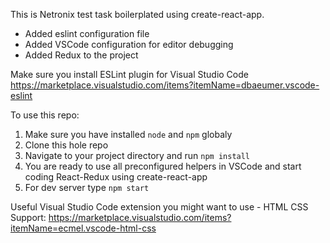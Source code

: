 This is Netronix test task boilerplated using create-react-app.

* Added eslint configuration file
* Added VSCode configuration for editor debugging
* Added Redux to the project

Make sure you install ESLint plugin for Visual Studio Code
https://marketplace.visualstudio.com/items?itemName=dbaeumer.vscode-eslint

To use this repo:

1.  Make sure you have installed `node` and `npm` globaly
2.  Clone this hole repo
3.  Navigate to your project directory and run `npm install`
4.  You are ready to use all preconfigured helpers in VSCode and start coding React-Redux using create-react-app
5.  For dev server type `npm start`

Useful Visual Studio Code extension you might want to use - HTML CSS Support:
https://marketplace.visualstudio.com/items?itemName=ecmel.vscode-html-css
